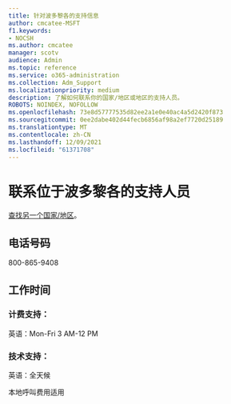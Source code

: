 ```yaml
---
title: 针对波多黎各的支持信息
author: cmcatee-MSFT
f1.keywords:
- NOCSH
ms.author: cmcatee
manager: scotv
audience: Admin
ms.topic: reference
ms.service: o365-administration
ms.collection: Adm_Support
ms.localizationpriority: medium
description: 了解如何联系你的国家/地区或地区的支持人员。
ROBOTS: NOINDEX, NOFOLLOW
ms.openlocfilehash: 73e8d57777535d82ee2a1e0e40ac4a5d2420f873
ms.sourcegitcommit: 0ee2dabe402d44fecb6856af98a2ef7720d25189
ms.translationtype: MT
ms.contentlocale: zh-CN
ms.lasthandoff: 12/09/2021
ms.locfileid: "61371708"
---
```

# <a name="contact-support-for-guam"></a>联系位于波多黎各的支持人员

[查找另一个国家/地区](../get-help-support.md)。

## <a name="phone-number"></a>电话号码
800-865-9408

## <a name="hours"></a>工作时间
### <a name="billing-support"></a>计费支持：

英语：Mon-Fri 3 AM-12 PM

### <a name="technical-support"></a>技术支持：

英语：全天候

本地呼叫费用适用
